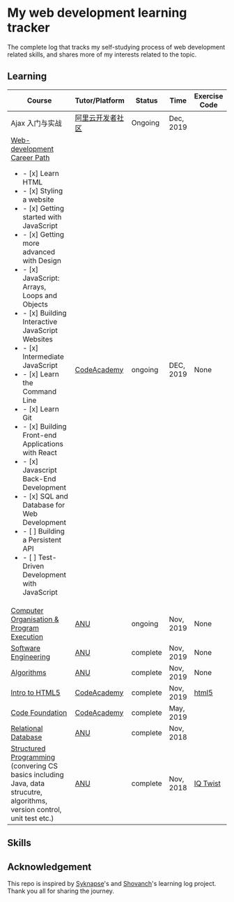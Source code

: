 # My web development learning tracker
The complete log that tracks my self-studying process of web development related skills, and shares more of my interests related to the topic.


## Learning 
| Course        | Tutor/Platform|    Status     | Time | Exercise Code |
| ------------- | --------------| ------------- | ---- | ---- |
| Ajax 入门与实战 | [阿里云开发者社区](developer.aliyun.com/learning/roadmap/frontend) | Ongoing | Dec, 2019 | 
| [Web-development Career Path](https://www.codecademy.com/learn/paths/web-development) <ul><li> - [x] Learn HTML </li><li> - [x] Styling a website</li><li> - [x] Getting started with JavaScript </li><li> - [x] Getting more advanced with Design</li><li> - [x] JavaScript: Arrays, Loops and Objects</li><li> - [x] Building Interactive JavaScript Websites</li><li> - [x] Intermediate JavaScript</li><li> - [x] Learn the Command Line</li><li> - [x] Learn Git</li><li> - [x] Building Front-end Applications with React</li><li> - [x] Javascript Back-End Development</li><li> - [x] SQL and Database for Web Development</li><li> - [ ] Building a Persistent API</li><li> - [ ] Test-Driven Development with JavaScript</li></ul>|[CodeAcademy](https://www.codecademy.com/learn)| ongoing |DEC, 2019  | None|
| [Computer Organisation & Program Execution](https://cs.anu.edu.au/courses/comp2300/) |[ANU](https://www.anu.edu.au)| ongoing |Nov, 2019  | None|
| [Software Engineering](https://programsandcourses.anu.edu.au/2020/course/COMP2120) |[ANU](https://www.anu.edu.au)| complete |Nov, 2019  | None|
| [Algorithms](https://cs.anu.edu.au/courses/comp3600/) |[ANU](https://www.anu.edu.au)| complete |Nov, 2019  |None|
| [Intro to HTML5](https://www.codecademy.com/learn/learn-html) | [CodeAcademy](https://www.codecademy.com/learn) | complete | Nov, 2019 | [html5](./html5) |
| [Code Foundation](https://www.codecademy.com/learn/paths/code-foundations) | [CodeAcademy](https://www.codecademy.com/learn)  | complete | May, 2019 |    |
| [Relational Database](https://programsandcourses.anu.edu.au/2019/course/COMP6240)  | [ANU](https://www.anu.edu.au) | complete | Nov, 2018 |    |
|[Structured Programming](https://programsandcourses.anu.edu.au/2019/course/COMP6710) (convering CS basics including Java, data strucutre, algorithms, version control, unit test etc.) | [ANU](https://www.anu.edu.au) | complete | Nov, 2018 | [IQ Twist](https://github.com/ProgrammableEric/IQTwist_Game)     |

## Skills



## Acknowledgement 
This repo is inspired by [Syknapse](https://github.com/Syknapse/My-Learning-Tracker)'s and [Shovanch](https://github.com/shovanch/fullstack-web-developer-path)'s learning log project. Thank you all for sharing the journey.
<!--stackedit_data:
eyJoaXN0b3J5IjpbMTEwNDMwODg0Ml19
-->
